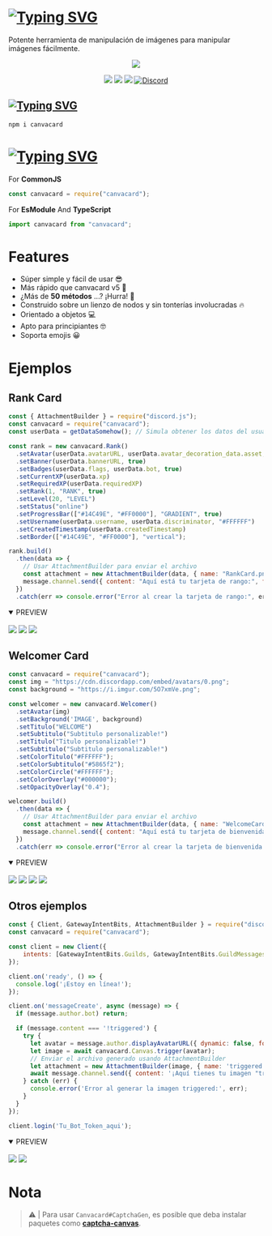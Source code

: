 # [![Typing SVG](https://readme-typing-svg.herokuapp.com?font=Fira+Code&weight=500&size=40&pause=1000&color=5865F2&multiline=true&random=false&width=435&lines=Canvacard)](#)

Potente herramienta de manipulación de imágenes para manipular imágenes fácilmente.

<p align="center"><a href="https://nodei.co/npm/canvacard/"><img src="https://nodei.co/npm/canvacard.png"></a></p>
<p align="center"><img src="https://img.shields.io/npm/v/canvacard?style=for-the-badge"> <img src="https://img.shields.io/npm/l/hercai?style=for-the-badge"> <img src="https://img.shields.io/npm/dt/canvacard?style=for-the-badge"> <a href="https://discord.gg/cqrN3Eg" target="_blank"> <img alt="Discord" src="https://img.shields.io/badge/Support-Click%20here-7289d9?style=for-the-badge&logo=discord"> </a> </p>


## [![Typing SVG](https://readme-typing-svg.herokuapp.com?font=Fira+Code&weight=500&pause=1000&color=F20000&random=false&width=435&lines=%E2%9D%94How+To+Install%3F)](#)

```console
npm i canvacard
```

# [![Typing SVG](https://readme-typing-svg.herokuapp.com?font=Fira+Code&weight=500&pause=1000&&color=00EDFF&random=false&width=435&lines=%F0%9F%8E%AF+Describing)](#)

For **CommonJS**
```javascript
const canvacard = require("canvacard");
```

For **EsModule** And **TypeScript**
```javascript
import canvacard from "canvacard";
```

# Features

- Súper simple y fácil de usar 😎
- Más rápido que canvacard v5 🚀
- ¿Más de **50 métodos** ...? ¡Hurra! 🎉
- Construido sobre un lienzo de nodos y sin tonterías involucradas 🔥
- Orientado a objetos 💻
- Apto para principiantes 🤓
- Soporta emojis 😀

# Ejemplos

## Rank Card

```js
const { AttachmentBuilder } = require("discord.js");
const canvacard = require("canvacard");
const userData = getDataSomehow(); // Simula obtener los datos del usuario

const rank = new canvacard.Rank()
  .setAvatar(userData.avatarURL, userData.avatar_decoration_data.asset, false)
  .setBanner(userData.bannerURL, true)
  .setBadges(userData.flags, userData.bot, true)
  .setCurrentXP(userData.xp)
  .setRequiredXP(userData.requiredXP)
  .setRank(1, "RANK", true)
  .setLevel(20, "LEVEL")
  .setStatus("online")
  .setProgressBar(["#14C49E", "#FF0000"], "GRADIENT", true)
  .setUsername(userData.username, userData.discriminator, "#FFFFFF")
  .setCreatedTimestamp(userData.createdTimestamp)
  .setBorder(["#14C49E", "#FF0000"], "vertical");

rank.build()
  .then(data => {
    // Usar AttachmentBuilder para enviar el archivo
    const attachment = new AttachmentBuilder(data, { name: "RankCard.png" });
    message.channel.send({ content: "Aquí está tu tarjeta de rango:", files: [attachment] });
  })
  .catch(err => console.error("Error al crear la tarjeta de rango:", err));
```

<details open>
<summary>PREVIEW</summary>
<br>
  <a>
    <img src="https://i.imgur.com/fgqOnhH.png">
  </a>
  <a>
    <img src="https://i.imgur.com/QBP7kO6.png">
  </a>
  <a>
    <img src="https://i.imgur.com/V8vpyKL.png">
  </a>
</details>

## Welcomer Card

```js
const canvacard = require("canvacard");
const img = "https://cdn.discordapp.com/embed/avatars/0.png";
const background = "https://i.imgur.com/5O7xmVe.png";

const welcomer = new canvacard.Welcomer()
  .setAvatar(img)
  .setBackground('IMAGE', background)
  .setTitulo("WELCOME")
  .setSubtitulo("Subtitulo personalizable!")
  .setTitulo("Titulo personalizable!")
  .setSubtitulo("Subtitulo personalizable!")
  .setColorTitulo("#FFFFFF");
  .setColorSubtitulo("#5865f2");
  .setColorCircle("#FFFFFF");
  .setColorOverlay("#000000");
  .setOpacityOverlay("0.4");

welcomer.build()
  .then(data => {
    // Usar AttachmentBuilder para enviar el archivo
    const attachment = new AttachmentBuilder(data, { name: "WelcomeCard.png" });
    message.channel.send({ content: "Aquí está tu tarjeta de bienvenida:", files: [attachment] });
  })
  .catch(err => console.error("Error al crear la tarjeta de bienvenida:", err));
```

<details open>
<summary>PREVIEW</summary>
<br>
  <a>
    <img src="https://i.imgur.com/EWGFp1C.png">
  </a>
  <a>
    <img src="https://i.imgur.com/5O7xmVe.png">
  </a>
  <a>
    <img src="https://i.imgur.com/S9AkanK.png">
  </a>
  <a>
    <img src="https://i.imgur.com/AqJcx6K.png">
  </a>
</details>

## Otros ejemplos

```js
const { Client, GatewayIntentBits, AttachmentBuilder } = require("discord.js");
const canvacard = require("canvacard");

const client = new Client({
    intents: [GatewayIntentBits.Guilds, GatewayIntentBits.GuildMessages, GatewayIntentBits.MessageContent]
});

client.on('ready', () => {
  console.log('¡Estoy en línea!');
});

client.on('messageCreate', async (message) => {
  if (message.author.bot) return;

  if (message.content === '!triggered') {
    try {
      let avatar = message.author.displayAvatarURL({ dynamic: false, format: 'png' });
      let image = await canvacard.Canvas.trigger(avatar);
      // Enviar el archivo generado usando AttachmentBuilder
      let attachment = new AttachmentBuilder(image, { name: 'triggered.gif' });
      await message.channel.send({ content: '¡Aquí tienes tu imagen "triggered"!', files: [attachment] });
    } catch (err) {
      console.error('Error al generar la imagen triggered:', err);
    }
  }
});

client.login('Tu_Bot_Token_aqui');
```

<details open>
<summary>PREVIEW</summary>
<br>
  <a>
    <img src="https://i.imgur.com/tOGNj5d.png">
  </a>
  <a>
    <img src="https://i.imgur.com/tNbpx68.jpg">
  </a>
</details>

# Nota

> ⚠ | Para usar `Canvacard#CaptchaGen`, es posible que deba instalar paquetes como **[captcha-canvas](https://npmjs.com/package/captcha-canvas)**.